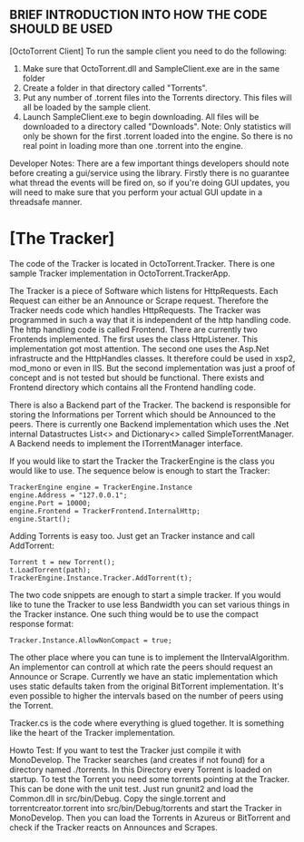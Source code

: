 BRIEF INTRODUCTION INTO HOW THE CODE SHOULD BE USED
------------------------------------------------------------------------------------------------------------

[OctoTorrent Client]
To run the sample client you need to do the following:
1) Make sure that OctoTorrent.dll and SampleClient.exe are in the same folder
2) Create a folder in that directory called "Torrents".
3) Put any number of .torrent files into the Torrents directory. This files will all be loaded by the sample client.
5) Launch SampleClient.exe to begin downloading. All files will be downloaded to a directory called "Downloads".
Note: Only statistics will only be shown for the first .torrent loaded into the engine. So there is no real point
in loading more than one .torrent into the engine.



Developer Notes:
There are a few important things developers should note before creating a gui/service using the library. Firstly
there is no guarantee what thread the events will be fired on, so if you're doing GUI updates, you will need to
make sure that you perform your actual GUI update in a threadsafe manner.


[The Tracker]
============

The code of the Tracker is located in OctoTorrent.Tracker. There is one sample Tracker implementation
in OctoTorrent.TrackerApp. 

The Tracker is a piece of Software which listens for HttpRequests. Each Request can either be an Announce
or Scrape request. Therefore the Tracker needs code which handles HttpRequests. The Tracker was programmed
in such a way that it is independent of the http handling code. The http handling code is called Frontend.
There are currently two Frontends implemented. The first uses the class HttpListener. This implementation
got most attention. The second one uses the Asp.Net infrastructe and the HttpHandles classes. It therefore
could be used in xsp2, mod_mono or even in IIS. But the second implementation was just a proof of concept
and is not tested but should be functional. There exists and Frontend directory which contains all the 
Frontend handling code.

There is also a Backend part of the Tracker. The backend is responsible for storing the Informations per
Torrent which should be Announced to the peers. There is currently one Backend implementation which uses
the .Net internal Datastructes List<> and Dictionary<> called SimpleTorrentManager. A Backend needs to 
implement the ITorrentManager interface.

If you would like to start the Tracker the TrackerEngine is the class you would like to use. The sequence
below is enough to start the Tracker:

	TrackerEngine engine = TrackerEngine.Instance
	engine.Address = "127.0.0.1";
	engine.Port = 10000;
	engine.Frontend = TrackerFrontend.InternalHttp;
	engine.Start();

Adding Torrents is easy too. Just get an Tracker instance and call AddTorrent:

	Torrent t = new Torrent();
	t.LoadTorrent(path);
	TrackerEngine.Instance.Tracker.AddTorrent(t);

The two code snippets are enough to start a simple tracker. If you would like to tune the Tracker to use
less Bandwidth you can set various things in the Tracker instance. One such thing would be to use the 
compact response format:

	Tracker.Instance.AllowNonCompact = true;

The other place where you can tune is to implement the IIntervalAlgorithm. An implementor can controll at 
which rate the peers should request an Announce or Scrape. Currently we have an static implementation 
which uses static defaults taken from the original BitTorrent implementation. It's even possible to higher
the intervals based on the number of peers using the Torrent. 

Tracker.cs is the code where everything is glued together. It is something like the heart of the Tracker
implementation.

Howto Test:
If you want to test the Tracker just compile it with MonoDevelop. The Tracker searches (and creates if not
found) for a directory named ./torrents. In this Directory every Torrent is loaded on startup. To test 
the Torrent you need some torrents pointing at the Tracker. This can be done with the unit test. Just 
run gnunit2 and load the Common.dll in src/bin/Debug. Copy the single.torrent and torrentcreator.torrent 
into src/bin/Debug/torrents and start the Tracker in MonoDevelop. Then you can load the Torrents in Azureus
or BitTorrent and check if the Tracker reacts on Announces and Scrapes. 